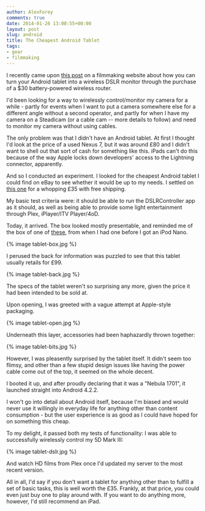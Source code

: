 ```yaml
---
author: AlexForey
comments: true
date: 2014-01-26 13:00:55+00:00
layout: post
slug: android
title: The Cheapest Android Tablet
tags:
- gear
- filmmaking
---
```


I recently came upon [this post](http://www.dslrfilmnoob.com/2013/12/11/tp-link-tl-mr3040-wireless-field-monitor-dslr-controller/) on a filmmaking website about how you can turn your Android tablet into a wireless DSLR monitor through the purchase of a $30 battery-powered wireless router.

I'd been looking for a way to wirelessly control/monitor my camera for a while - partly for events when I want to put a camera somewhere else for a different angle without a second operator, and partly for when I have my camera on a Steadicam (or a cable cam -- more details to follow) and need to monitor my camera without using cables.

The only problem was that I didn't have an Android tablet. At first I thought I'd look at the price of a used Nexus 7, but it was around £80 and I didn't want to shell out that sort of cash for something like this. iPads can't do this because of the way Apple locks down developers' access to the Lightning connector, apparently.

And so I conducted an experiment. I looked for the cheapest Android tablet I could find on eBay to see whether it would be up to my needs. I settled on [this one](http://www.ebay.co.uk/itm/NEW-7-DUAL-CAMERA-DUAL-CORE-MULTI-TOUCH-SCREEN-TABLET-PC-ANDROID-4-2-2-br-/301069194415) for a whopping £35 with free shipping.

My basic test criteria were: it should be able to run the DSLRController app as it should, as well as being able to provide some light entertainment through Plex, iPlayer/ITV Player/4oD.

Today, it arrived. The box looked mostly presentable, and reminded me of the box of one of [these](http://www.amazon.co.uk/Yahui-Player-Media-Music-Audio-Blue/dp/B00GW995TK), from when I had one before I got an iPod Nano.

{% image tablet-box.jpg %}

I perused the back for information was puzzled to see that this tablet usually retails for £99.

{% image tablet-back.jpg %}

The specs of the tablet weren't so surprising any more, given the price it had been intended to be sold at.

Upon opening, I was greeted with a vague attempt at Apple-style packaging.

{% image tablet-open.jpg %}

Underneath this layer, accessories had been haphazardly thrown together:

 {% image tablet-bits.jpg %}

However, I was pleasently surprised by the tablet itself. It didn't seem too flimsy, and other than a few stupid design issues like having the power cable come out of the top, it seemed on the whole decent.

I booted it up, and after proudly declaring that it was a "Nebula 1701", it launched straight into Android 4.2.2.

I won't go into detail about Android itself, because I'm biased and would never use it willingly in everyday life for anything other than content consumption - but the user experience is as good as I could have hoped for on something this cheap.

To my delight, it passed both my tests of functionality: I was able to successfully wirelessly control my 5D Mark III:

{% image tablet-dslr.jpg %}
	
And watch HD films from Plex once I'd updated my server to the most recent version.

All in all, I'd say if you don't want a tablet for anything other than to fulfill a set of basic tasks, this is well worth the £35. Frankly, at that price, you could even just buy one to play around with. If you want to do anything more, however, I'd still recommend an iPad.